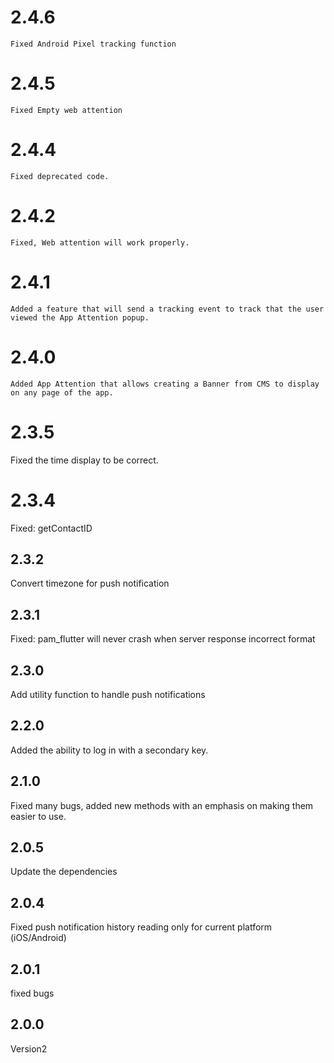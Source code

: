 # 2.4.6

    Fixed Android Pixel tracking function

# 2.4.5

    Fixed Empty web attention

# 2.4.4

    Fixed deprecated code.

# 2.4.2

    Fixed, Web attention will work properly.

# 2.4.1

    Added a feature that will send a tracking event to track that the user viewed the App Attention popup.

# 2.4.0

    Added App Attention that allows creating a Banner from CMS to display on any page of the app.

# 2.3.5

Fixed the time display to be correct.

# 2.3.4

Fixed: getContactID

## 2.3.2

Convert timezone for push notification

## 2.3.1

Fixed: pam_flutter will never crash when server response incorrect format

## 2.3.0

Add utility function to handle push notifications

## 2.2.0

Added the ability to log in with a secondary key.

## 2.1.0

Fixed many bugs, added new methods with an emphasis on making them easier to use.

## 2.0.5

Update the dependencies

## 2.0.4

Fixed push notification history reading only for current platform (iOS/Android)

## 2.0.1

fixed bugs

## 2.0.0

Version2
